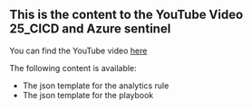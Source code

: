 ## This is the content to the YouTube Video 25_CICD and Azure sentinel
You can find the YouTube video [here](https://youtu.be/6Kr0HiHqgBM)

The following content is available:
* The json template for the analytics rule
* The json template for the playbook